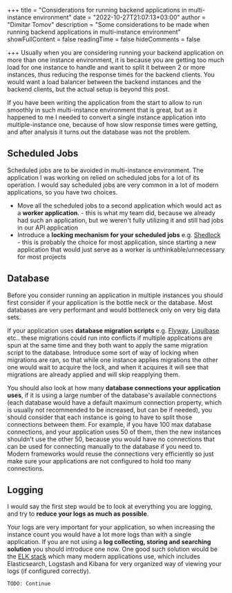 +++
title = "Considerations for running backend applications in multi-instance environment"
date = "2022-10-27T21:07:13+03:00"
author = "Dimitar Tomov"
description = "Some considerations to be made when running backend applications in multi-instance environment"
showFullContent = false
readingTime = false
hideComments = false

+++
Usually when you are considering running your backend application on more than one instance environment, it is because you are getting too much load for one instance to handle and want to split it between 2 or more instances, thus reducing the response times for the backend clients. You would want a load balancer between the backend instances and the backend clients, but the actual setup is beyond this post.

If you have been writing the application from the start to allow to run smoothly in such multi-instance environment that is great, but as it happened to me I needed to convert a single instance application into multiple-instance one, because of how slow response times were getting, and after analysis it turns out the database was not the problem.

## Scheduled Jobs
Scheduled jobs are to be avoided in multi-instance environment. The application I was working on relied on scheduled jobs for a lot of its operation. I would say scheduled jobs are very common in a lot of modern applications, so you have two choices.

- Move all the scheduled jobs to a second application which would act as a **worker application**. - this is what my team did, because we already had such an application, but we weren't fully utilizing it and still had jobs in our API application
- Introduce a **locking mechanism for your scheduled jobs** e.g. [Shedlock](https://github.com/lukas-krecan/ShedLock) - this is probably the choice for most application, since starting a new application that would just serve as a worker is unthinkable/unnecessary for most projects

## Database
Before you consider running an application in multiple instances you should first consider if your application is the bottle neck or the database. Most databases are very performant and would bottleneck only on very big data sets.

If your application uses **database migration scripts** e.g. [Flyway](https://flywaydb.org/), [Liquibase](https://www.liquibase.org/) etc.. these migrations could run into conflicts if multiple applications are spun at the same time and they both want to apply the same migration script to the database. Introduce some sort of way of locking when migrations are ran, so that while one instance applies migrations the other one would wait to acquire the lock, and when it acquires it will see that migrations are already applied and will skip reapplying them.

You should also look at how many **database connections your application uses**, if it is using a large number of the database's available connections (each database would have a default maximum connection property, which is usually not recommended to be increased, but can be if needed), you should consider that each instance is going to have to split those connections between them. For example, if you have 100 max database connections, and your application uses 50 of them, then the new instances shouldn't use the other 50, because you would have no connections that can be used for connecting manually to the database if you need to. Modern frameworks would reuse the connections very efficiently so just make sure your applications are not configured to hold too many connections. 

## Logging
I would say the first step would be to look at everything you are logging, and try to **reduce your logs as much as possible**.

Your logs are very important for your application, so when increasing the instance count you would have a lot more logs than with a single application. If you are not using a **log collecting, storing and searching solution** you should introduce one now. One good such solution would be the [ELK stack](https://www.elastic.co/what-is/elk-stack) which many modern applications use, which includes Elasticsearch, Logstash and Kibana for very organized way of viewing your logs (if configured correctly).

```
TODO: Continue
```